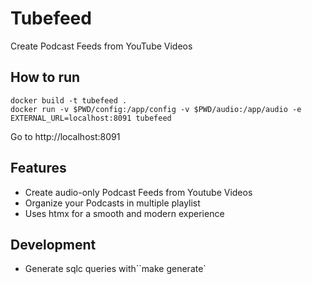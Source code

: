 # Tubefeed

Create Podcast Feeds from YouTube Videos

## How to run

~~~
docker build -t tubefeed .
docker run -v $PWD/config:/app/config -v $PWD/audio:/app/audio -e EXTERNAL_URL=localhost:8091 tubefeed
~~~

Go to http://localhost:8091

## Features

* Create audio-only Podcast Feeds from Youtube Videos
* Organize your Podcasts in multiple playlist
* Uses htmx for a smooth and modern experience

## Development

* Generate sqlc queries with``make generate`
